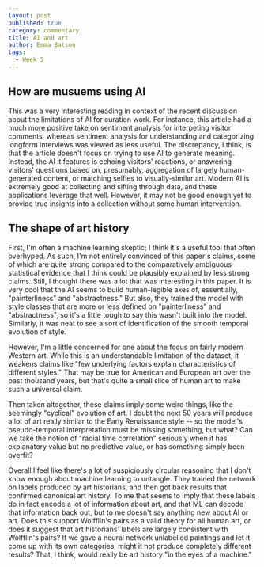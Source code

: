 ```yaml
---
layout: post
published: true
category: commentary
title: AI and art
author: Emma Batson
tags:
  - Week 5
---
```

## How are musuems using AI

This was a very interesting reading in context of the recent discussion about the limitations of AI for curation work. For instance, this article had a much more positive take on sentiment analysis for interpeting visitor comments, whereas sentiment analysis for understanding and categorizing longform interviews was viewed as less useful. The discrepancy, I think, is that the article doesn't focus on trying to use AI to generate meaning. Instead, the AI it features is echoing visitors' reactions, or answering visitors' questions based on, presumably, aggregation of largely human-generated content, or matching selfies to visually-similar art. Modern AI is extremely good at collecting and sifting through data, and these applications leverage that well. However, it may not be good enough yet to provide true insights into a collection without some human intervention.

## The shape of art history

First, I'm often a machine learning skeptic; I think it's a useful tool that often overhyped. As such, I'm not entirely convinced of this paper's claims, some of which are quite strong compared to the comparatively ambiguous statistical evidence that I think could be plausibly explained by less strong claims. Still, I thought there was a lot that was interesting in this paper. It is very cool that the AI seems to build human-legible axes of, essentially, "painterliness" and "abstractness." But also, they trained the model with style classes that are more or less defined on "painterliness" and "abstractness", so it's a little tough to say this wasn't built into the model. Similarly, it was neat to see a sort of identification of the smooth temporal evolution of style.

However, I'm a little concerned for one about the focus on fairly modern Western art. While this is an understandable limitation of the dataset, it weakens claims like "few underlying factors explain characteristics of different styles." That may be true for American and European art over the past thousand years, but that's quite a small slice of human art to make such a universal claim.

Then taken altogether, these claims imply some weird things, like the seemingly "cyclical" evolution of art. I doubt the next 50 years will produce a lot of art really similar to the Early Renaissance style -- so the model's pseudo-temporal interpretation must be missing something, but what? Can we take the notion of "radial time correlation" seriously when it has explanatory value but no predictive value, or has something simply been overfit?

Overall I feel like there's a lot of suspiciously circular reasoning that I don't know enough about machine learning to untangle. They trained the network on labels produced by art historians, and then got back results that confirmed canonical art history. To me that seems to imply that these labels do in fact encode a lot of information about art, and that ML can decode that information back out, but to me doesn't say anything new about AI or art. Does this support Wolfflin's pairs as a valid theory for all human art, or does it suggest that art historians' labels are largely consistent with Wolfflin's pairs? If we gave a neural network unlabelled paintings and let it come up with its own categories, might it not produce completely different results? That, I think, would really be art history "in the eyes of a machine." 